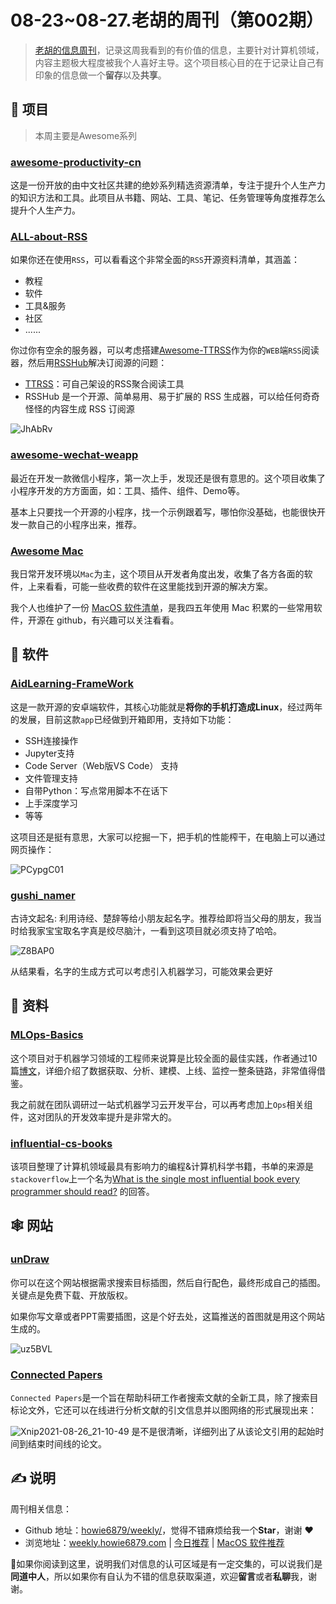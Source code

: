 # 08-23~08-27.老胡的周刊（第002期）

> [老胡的信息周刊](https://weekly.howie6879.com/)，记录这周我看到的有价值的信息，主要针对计算机领域，内容主题极大程度被我个人喜好主导。这个项目核心目的在于记录让自己有印象的信息做一个**留存**以及**共享**。

## 🎯 项目

> 本周主要是Awesome系列

### [awesome-productivity-cn](https://github.com/eastlakeside/awesome-productivity-cn)

这是一份开放的由中文社区共建的绝妙系列精选资源清单，专注于提升个人生产力的知识方法和工具。此项目从书籍、网站、工具、笔记、任务管理等角度推荐怎么提升个人生产力。

### [ALL-about-RSS](https://github.com/AboutRSS/ALL-about-RSS#-feed-resourcesprovidersrecommendations)

如果你还在使用`RSS`，可以看看这个非常全面的`RSS`开源资料清单，其涵盖：

- 教程
- 软件
- 工具&服务
- 社区
- ......

你过你有空余的服务器，可以考虑搭建[Awesome-TTRSS](https://github.com/HenryQW/Awesome-TTRSS/blob/main/docker-compose.yml)作为你的`WEB`端`RSS`阅读器，然后用[RSSHub](https://docs.rsshub.app/)解决订阅源的问题：

- [TTRSS](https://tt-rss.org/)：可自己架设的RSS聚合阅读工具
- RSSHub 是一个开源、简单易用、易于扩展的 RSS 生成器，可以给任何奇奇怪怪的内容生成 RSS 订阅源

![JhAbRv](https://images-1252557999.file.myqcloud.com/uPic/JhAbRv.jpg)

### [awesome-wechat-weapp](https://github.com/justjavac/awesome-wechat-weapp)

最近在开发一款微信小程序，第一次上手，发现还是很有意思的。这个项目收集了小程序开发的方方面面，如：工具、插件、组件、Demo等。

基本上只要找一个开源的小程序，找一个示例跟着写，哪怕你没基础，也能很快开发一款自己的小程序出来，推荐。

### [Awesome Mac](https://github.com/jaywcjlove/awesome-mac/blob/master/README-zh.md)

我日常开发环境以`Mac`为主，这个项目从开发者角度出发，收集了各方各面的软件，上来看看，可能一些收费的软件在这里能找到开源的解决方案。

我个人也维护了一份 [MacOS 软件清单](https://weekly.howie6879.com/soft/mac.html)，是我四五年使用 Mac 积累的一些常用软件，开源在 github，有兴趣可以关注看看。

## 🤖 软件

### [AidLearning-FrameWork](https://github.com/aidlearning/AidLearning-FrameWork)

这是一款开源的安卓端软件，其核心功能就是**将你的手机打造成Linux**，经过两年的发展，目前这款`app`已经做到开箱即用，支持如下功能：

- SSH连接操作
- Jupyter支持
- Code Server（Web版VS Code） 支持
- 文件管理支持
- 自带Python：写点常用脚本不在话下
- 上手深度学习
- 等等

这项目还是挺有意思，大家可以挖掘一下，把手机的性能榨干，在电脑上可以通过网页操作：

![PCypgC01](https://images-1252557999.file.myqcloud.com/uPic/PCypgC01.png)

### [gushi_namer](https://github.com/holynova/gushi_namer)

古诗文起名: 利用诗经、楚辞等给小朋友起名字。推荐给即将当父母的朋友，我当时给我家宝宝取名字真是绞尽脑汁，一看到这项目就必须支持了哈哈。

![Z8BAP0](https://images-1252557999.file.myqcloud.com/uPic/Z8BAP0.png)

从结果看，名字的生成方式可以考虑引入机器学习，可能效果会更好

## 👀 资料

### [MLOps-Basics](https://github.com/graviraja/MLOps-Basics)

这个项目对于机器学习领域的工程师来说算是比较全面的最佳实践，作者通过10篇[博文](hhttps://www.ravirajag.dev/)，详细介绍了数据获取、分析、建模、上线、监控一整条链路，非常值得借鉴。

我之前就在团队调研过一站式机器学习云开发平台，可以再考虑加上`Ops`相关组件，这对团队的开发效率提升是非常大的。

### [influential-cs-books](https://github.com/cs-books/influential-cs-books)

该项目整理了计算机领域最具有影响力的编程&计算机科学书籍，书单的来源是`stackoverflow`上一个名为[What is the single most influential book every programmer should read?](https://stackoverflow.com/questions/1711/what-is-the-single-most-influential-book-every-programmer-should-read) 的回答。


## 🕸 网站

### [unDraw](https://undraw.co/illustrations)

你可以在这个网站根据需求搜索目标插图，然后自行配色，最终形成自己的插图。关键点是免费下载、开放版权。

如果你写文章或者PPT需要插图，这是个好去处，这篇推送的首图就是用这个网站生成的。

![uz5BVL](https://images-1252557999.file.myqcloud.com/uPic/uz5BVL.png)

### [Connected Papers](https://www.connectedpapers.com/)

`Connected Papers`是一个旨在帮助科研工作者搜索文献的全新工具，除了搜索目标论文外，它还可以在线进行分析文献的引文信息并以图网络的形式展现出来：

![Xnip2021-08-26_21-10-49](https://images-1252557999.file.myqcloud.com/uPic/Xnip2021-08-26_21-10-49.jpg)
是不是很清晰，详细列出了从该论文引用的起始时间到结束时间线的论文。

## ✍️ 说明

周刊相关信息：

- Github 地址：[howie6879/weekly/](https://github.com/howie6879/weekly/)，觉得不错麻烦给我一个**Star**，谢谢 ❤️
- 浏览地址：[weekly.howie6879.com](https://weekly.howie6879.com) | [今日推荐](https://weekly.howie6879.com/recommend/index.html) | [MacOS 软件推荐](https://weekly.howie6879.com/soft/mac.html)

🙌如果你阅读到这里，说明我们对信息的认可区域是有一定交集的，可以说我们是**同道中人**，所以如果你有自认为不错的信息获取渠道，欢迎**留言**或者**私聊**我，谢谢。
